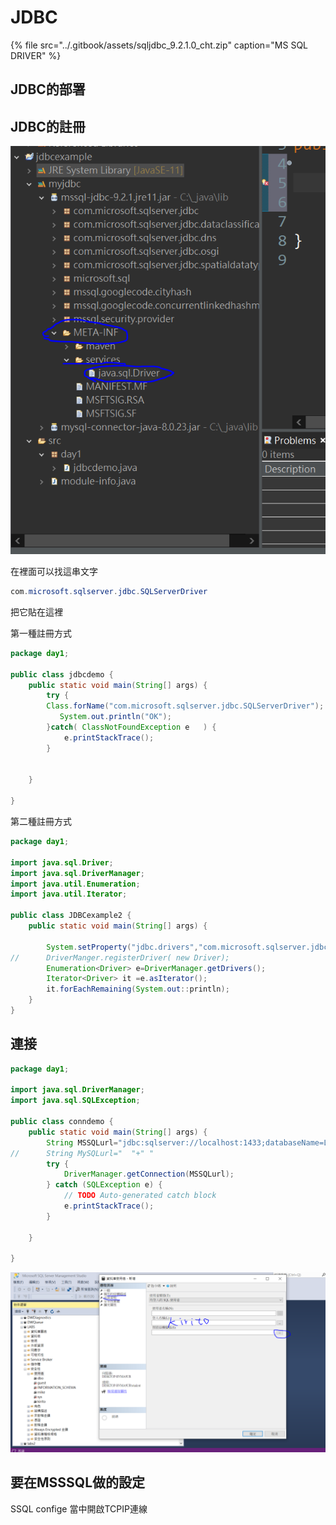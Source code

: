 # JDBC

{% file src="../.gitbook/assets/sqljdbc\_9.2.1.0\_cht.zip" caption="MS SQL DRIVER" %}

## JDBC的部署

## JDBC的註冊

![](../.gitbook/assets/xie-qu-.png)

在裡面可以找這串文字

```java
com.microsoft.sqlserver.jdbc.SQLServerDriver
```

把它貼在這裡

第一種註冊方式

```java
package day1;

public class jdbcdemo {
	public static void main(String[] args) {
		try {
		Class.forName("com.microsoft.sqlserver.jdbc.SQLServerDriver");
		   System.out.println("OK"); 
		}catch( ClassNotFoundException e   ) {
			e.printStackTrace();
		}
		
		
	}

}
```

第二種註冊方式

```java
package day1;

import java.sql.Driver;
import java.sql.DriverManager;
import java.util.Enumeration;
import java.util.Iterator;

public class JDBCexample2 {
	public static void main(String[] args) {
		
		System.setProperty("jdbc.drivers","com.microsoft.sqlserver.jdbc.SQLServerDriver:com.mysql.cj.jdbc.Driver");
//		DriverManger.registerDriver( new Driver);
		Enumeration<Driver> e=DriverManager.getDrivers();
		Iterator<Driver> it =e.asIterator();
		it.forEachRemaining(System.out::println);
	}
}
```

## 連接

```java
package day1;

import java.sql.DriverManager;
import java.sql.SQLException;

public class conndemo {
	public static void main(String[] args) {
		String MSSQLurl="jdbc:sqlserver://localhost:1433;databaseName=LABS";
//		String MySQLurl="  "+" "
		try {
			DriverManager.getConnection(MSSQLurl);
		} catch (SQLException e) {
			// TODO Auto-generated catch block
			e.printStackTrace();
		}
		
	}

}
```

![&#x8981;&#x5728;SQL&#x505A;&#x7684;&#x8A2D;&#x5B9A;](../.gitbook/assets/image%20%2813%29.png)

## 要在MSSSQL做的設定

SSQL confige 當中開啟TCPIP連線

